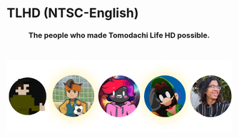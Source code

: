 # TLHD (NTSC-English)

<div style="text-align: center;">  

### The people who made Tomodachi Life HD possible.


<img src="https://raw.githubusercontent.com/FIREXDF/TLHD-Docs/main/public/img/index/contrib3.png" alt="Contributors" style="display: inline-block; margin: 30px auto 0;" />

</div>
